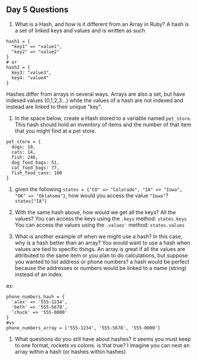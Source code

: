 ## Day 5 Questions

1. What is a Hash, and how is it different from an Array in Ruby?
A hash is a set of linked keys and values and is written as such
```
hash1 = {
  "key1" => "value1",
  "key2" => "value2"
}
# or
hash2 = {
  key3: "value3",
  key4: "value4"
}
```
Hashes differ from arrays in several ways. Arrays are also a set, but have
indexed values (0,1,2,3...) while the values of a hash are not indexed and
instead are linked to their unique "key".

1. In the space below, create a Hash stored to a variable named `pet_store`.  This hash should hold an inventory of items and the number of that item that you might find at a pet store.
```
pet_store = {
  dogs: 10,
  cats: 14,
  fish: 246,
  dog_food_bags: 51,
  cat_food_bags: 77,
  fish_food_cans: 100
}
```
1. given the following `states = {"CO" => "Colorado", "IA" => "Iowa", "OK" => "Oklahoma"}`, how would you access the value `"Iowa"`?
`states["IA"]`

1. With the same hash above, how would we get all the keys?  All the values?
You can access the keys using the `.keys` method: `states.keys`
You can access the values using the `.values'` method: `states.values`

1. What is another example of when we might use a hash?  In this case, why is a hash better than an array?
You would want to use a hash when values are tied to specific things. An array
is great if all the values are attributed to the same item or you plan to do
calculations, but suppose you wanted to list address or phone numbers? a hash would be perfect because the addresses or numbers would be linked to a name (string) instead of an index.

ex:
```
phone_numbers_hash = {
  'alex' => '555-1234',
  'beth' => '555-5678',
  'chuck' => '555-0000'  
}
#vs
phone_numbers_array = ['555-1234', '555-5678', '555-0000']
```

1. What questions do you still have about hashes?
it seems you must keep to one format, rockets vs colons. is that true?
I imagine you can nest an array within a hash (or hashes within hashes)
